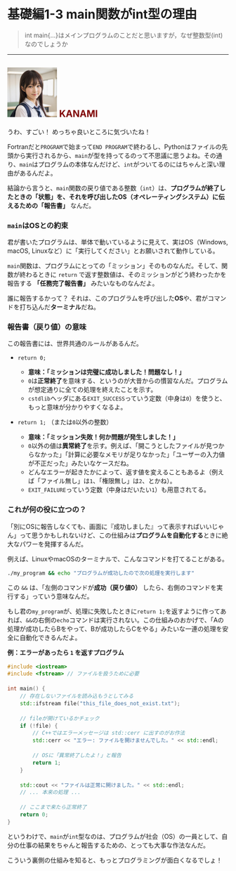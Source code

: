 # 基礎編1-3 main関数がint型の理由
> int main{...}はメインプログラムのことだと思いますが，なぜ整数型(int)なのでしょうか

***
## ![](./img/KANAMI.png "KANAMI") <font color="Maroon">KANAMI</font>

うわ、すごい！ めっちゃ良いところに気づいたね！

Fortranだと`PROGRAM`で始まって`END PROGRAM`で終わるし、Pythonはファイルの先頭から実行されるから、`main`が型を持ってるのって不思議に思うよね。その通り、`main`はプログラムの本体なんだけど、`int`がついてるのにはちゃんと深い理由があるんだよ。

結論から言うと、`main`関数の戻り値である整数（`int`）は、**プログラムが終了したときの「状態」を、それを呼び出したOS（オペレーティングシステム）に伝えるための「報告書」** なんだ。

### `main`はOSとの約束

君が書いたプログラムは、単体で動いているように見えて、実はOS（Windows, macOS, Linuxなど）に「実行してください」とお願いされて動作している。

`main`関数は、プログラムにとっての「ミッション」そのものなんだ。そして、関数が終わるときに `return` で返す整数値は、そのミッションがどう終わったかを報告する **「任務完了報告書」** みたいなものなんだよ。

誰に報告するかって？ それは、このプログラムを呼び出した**OS**や、君がコマンドを打ち込んだ**ターミナル**だね。

### 報告書（戻り値）の意味

この報告書には、世界共通のルールがあるんだ。

* `return 0;`
    * **意味：「ミッションは完璧に成功しました！問題なし！」**
    * `0`は**正常終了**を意味する、というのが大昔からの慣習なんだ。プログラムが想定通りに全ての処理を終えたことを示す。
    * `cstdlib`ヘッダにある`EXIT_SUCCESS`っていう定数（中身は`0`）を使うと、もっと意味が分かりやすくなるよ。

* `return 1;` （または`0`以外の整数）
    * **意味：「ミッション失敗！何か問題が発生しました！」**
    * `0`以外の値は**異常終了**を示す。例えば、「開こうとしたファイルが見つからなかった」「計算に必要なメモリが足りなかった」「ユーザーの入力値が不正だった」みたいなケースだね。
    * どんなエラーが起きたかによって、返す値を変えることもあるよ（例えば「ファイル無し」は`1`、「権限無し」は`2`、とかね）。
    * `EXIT_FAILURE`っていう定数（中身はだいたい`1`）も用意されてる。

### これが何の役に立つの？

「別にOSに報告しなくても、画面に『成功しました』って表示すればいいじゃん」って思うかもしれないけど、この仕組みは**プログラムを自動化する**ときに絶大なパワーを発揮するんだ。

例えば、LinuxやmacOSのターミナルで、こんなコマンドを打てることがある。

```bash
./my_program && echo "プログラムが成功したので次の処理を実行します"
```

この `&&` は、「左側のコマンドが**成功（戻り値0）** したら、右側のコマンドを実行する」っていう意味なんだ。

もし君の`my_program`が、処理に失敗したときに`return 1;`を返すように作ってあれば、`&&`の右側の`echo`コマンドは実行されない。この仕組みのおかげで、「Aの処理が成功したらBをやって、Bが成功したらCをやる」みたいな一連の処理を安全に自動化できるんだよ。

**例：エラーがあったら `1` を返すプログラム**
```cpp
#include <iostream>
#include <fstream> // ファイルを扱うために必要

int main() {
    // 存在しないファイルを読み込もうとしてみる
    std::ifstream file("this_file_does_not_exist.txt");

    // fileが開けているかチェック
    if (!file) {
        // C++ではエラーメッセージは std::cerr に出すのがお作法
        std::cerr << "エラー: ファイルを開けませんでした。" << std::endl;
        
        // OSに「異常終了したよ！」と報告
        return 1; 
    }

    std::cout << "ファイルは正常に開けました。" << std::endl;
    // ... 本来の処理 ...

    // ここまで来たら正常終了
    return 0;
}
```

というわけで、`main`が`int`型なのは、プログラムが社会（OS）の一員として、自分の仕事の結果をちゃんと報告するための、とっても大事な作法なんだ。

こういう裏側の仕組みを知ると、もっとプログラミングが面白くなるでしょ！
